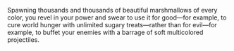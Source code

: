 Spawning thousands and thousands of beautiful marshmallows of every color, 
you revel in your power and swear to use it for good—for example, to cure 
world hunger with unlimited sugary treats—rather than for evil—for example, 
to buffet your enemies with a barrage of soft multicolored projectiles.